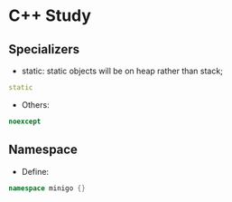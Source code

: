 # C++ Study

## Specializers
- static: static objects will be on heap rather than stack;
```cpp
static
```
- Others:
```cpp
noexcept
```

## Namespace
- Define:
```cpp
namespace minigo {}
```


